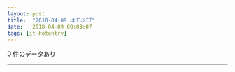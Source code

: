 ```yaml
---
layout: post
title:  "2018-04-09 はてぶIT"
date:   2018-04-09 00:03:07
tags: [it-hotentry]
---
```

0 件のデータあり

<hr>
